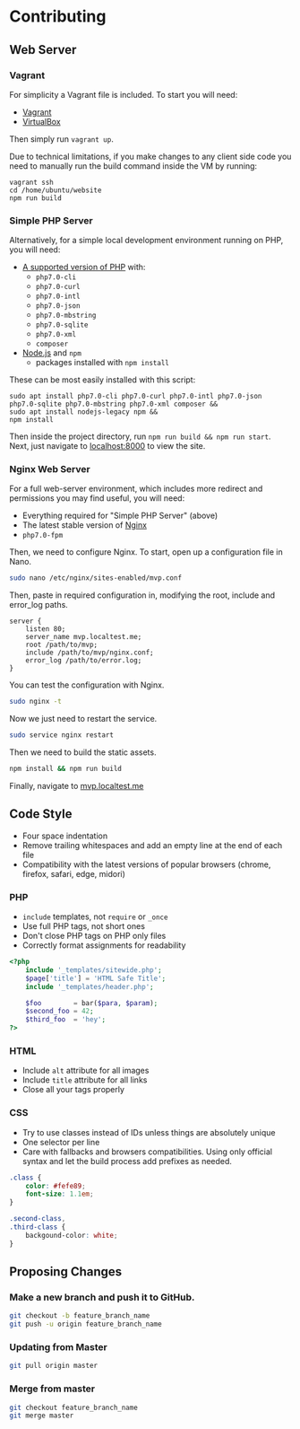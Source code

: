 # Contributing

## Web Server

### Vagrant

For simplicity a Vagrant file is included. To start you will need:

* [Vagrant](http://www.vagrantup.com/downloads.html)
* [VirtualBox](https://www.virtualbox.org/wiki/Linux_Downloads)

Then simply run `vagrant up`.

Due to technical limitations, if you make changes to any client side code you
need to manually run the build command inside the VM by running:

```
vagrant ssh
cd /home/ubuntu/website
npm run build
```

### Simple PHP Server

Alternatively, for a simple local development environment running on PHP, you will need:

* [A supported version of PHP](http://php.net/supported-versions.php) with:
  * `php7.0-cli`
  * `php7.0-curl`
  * `php7.0-intl`
  * `php7.0-json`
  * `php7.0-mbstring`
  * `php7.0-sqlite`
  * `php7.0-xml`
  * `composer`
* [Node.js](https://nodejs.org/) and `npm`
  * packages installed with `npm install`

These can be most easily installed with this script:

```
sudo apt install php7.0-cli php7.0-curl php7.0-intl php7.0-json php7.0-sqlite php7.0-mbstring php7.0-xml composer &&
sudo apt install nodejs-legacy npm &&
npm install
```

Then inside the project directory, run `npm run build && npm run start`. Next,
just navigate to [localhost:8000](http://localhost:8000/) to view the site.

### Nginx Web Server

For a full web-server environment, which includes more redirect and permissions
you may find useful, you will need:

* Everything required for "Simple PHP Server" (above)
* The latest stable version of [Nginx](http://nginx.org)
* `php7.0-fpm`

Then, we need to configure Nginx. To start, open up a configuration file in
Nano.

```bash
sudo nano /etc/nginx/sites-enabled/mvp.conf
```

Then, paste in required configuration in, modifying the root, include and
error_log paths.

```
server {
    listen 80;
    server_name mvp.localtest.me;
    root /path/to/mvp;
    include /path/to/mvp/nginx.conf;
    error_log /path/to/error.log;
}
```

You can test the configuration with Nginx.

```bash
sudo nginx -t
```

Now we just need to restart the service.

```bash
sudo service nginx restart
```

Then we need to build the static assets.

```bash
npm install && npm run build
```

Finally, navigate to [mvp.localtest.me](http://mvp.localtest.me)

## Code Style

 - Four space indentation
 - Remove trailing whitespaces and add an empty line at the end of each file
 - Compatibility with the latest versions of popular browsers (chrome, firefox,
     safari, edge, midori)

### PHP
 - `include` templates, not `require` or `_once`
 - Use full PHP tags, not short ones
 - Don't close PHP tags on PHP only files
 - Correctly format assignments for readability

```php
<?php
    include '_templates/sitewide.php';
    $page['title'] = 'HTML Safe Title';
    include '_templates/header.php';

    $foo        = bar($para, $param);
    $second_foo = 42;
    $third_foo  = 'hey';
?>
```

### HTML
 - Include `alt` attribute for all images
 - Include `title` attribute for all links
 - Close all your tags properly

### CSS
 - Try to use classes instead of IDs unless things are absolutely unique
 - One selector per line
 - Care with fallbacks and browsers compatibilities. Using only official syntax
     and let the build process add prefixes as needed.

```css
.class {
    color: #fefe89;
    font-size: 1.1em;
}

.second-class,
.third-class {
    backgound-color: white;
}
```

## Proposing Changes

### Make a new branch and push it to GitHub.
```bash
git checkout -b feature_branch_name
git push -u origin feature_branch_name
```

### Updating from Master
```bash
git pull origin master
```

### Merge from master
```bash
git checkout feature_branch_name
git merge master
```
